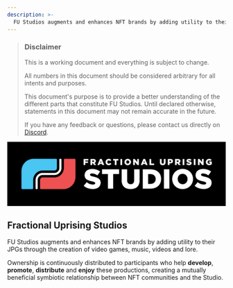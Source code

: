 ```yaml
---
description: >-
  FU Studios augments and enhances NFT brands by adding utility to their JPGs through the creation of video games, music, videos and lore.
---
```


> ### Disclaimer
>
> This is a working document and everything is subject to change.
>
> All numbers in this document should be considered arbitrary for all intents and purposes.
>
> This document's purpose is to provide a better understanding of the different parts that constitute FU Studios. Until declared otherwise, statements in this document may not remain accurate in the future.
>
> If you have any feedback or questions, please contact us directly on [Discord](https://discord.com/invite/fxyyZCTaBS).

![](.gitbook/assets/FU_logo_black_bg.png)

## Fractional Uprising Studios

FU Studios augments and enhances NFT brands by adding utility to their JPGs through the creation of video games, music, videos and lore.

Ownership is continuously distributed to participants who help **develop**, **promote**, **distribute** and **enjoy** these productions, creating a mutually beneficial symbiotic relationship between NFT communities and the Studio.
